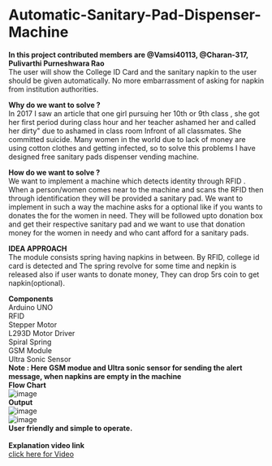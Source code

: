 # Automatic-Sanitary-Pad-Dispenser-Machine
<b>In this project contributed members are @Vamsi40113, @Charan-317, Pulivarthi Purneshwara Rao</b><br>
The user will show the College ID Card and the sanitary napkin to the user should be given automatically. No more embarrassment of asking for napkin from institution authorities.

<b>Why do we want to solve ?</b><br>
In 2017 I saw an article that one girl pursuing her 10th or 9th class , she got her first period during class hour and her teacher ashamed her and called her dirty" due to ashamed in class room Infront of all classmates. She committed suicide. Many women in the world due to lack of money are using cotton clothes and getting infected, so to solve this problems I have designed free sanitary pads dispenser vending machine.

<b>How do we want to solve ?</b><br>
We want to implement a machine which detects identity through RFID . When a person/women comes near to the machine and scans the RFID then through identification they will be provided a sanitary pad. We want to implement in such a way the machine asks for a optional like if you wants to donates the for the women in need. They will be followed upto donation box and get their respective sanitary pad and we want to use that donation money for the women in needy and who cant afford for a sanitary pads.

<b>IDEA APPROACH</b><br>
The module consists spring having napkins in between. By RFID, college id card is detected and The spring revolve for some time and nepkin is released also if user wants to donate money, They can drop 5rs coin to get napkin(optional).

<b>Components</b><br>
Arduino UNO<br>
RFID<br>
Stepper Motor<br>
L293D Motor Driver<br>
Spiral Spring<br>
GSM Module<br>
Ultra Sonic Sensor<br>
<b>Note : Here GSM modue and Ultra sonic sensor for sending the alert message, when napkins are empty in the machine</b><br>
<b>Flow Chart</b><br>
![image](https://user-images.githubusercontent.com/112815338/196194277-8ba325ac-879e-4d4b-9604-6acb9902235c.png)<br>
<b>Output</b><br>
![image](https://user-images.githubusercontent.com/112815338/196194423-95846196-b6e6-4244-bd15-9be2c4d57aab.png)<br>
![image](https://user-images.githubusercontent.com/112815338/196194611-cd37dd54-82b3-43b8-be68-a81b42b13bd5.png)<br>
<b>User friendly and simple to operate.</b>
<br><br>
<b>Explanation video link</b><br>
<a href="https://drive.google.com/file/d/1NK0pXaUOZEIX8qlLsMKsH4NGHbRLdfQO/view">click here for Video</a>
